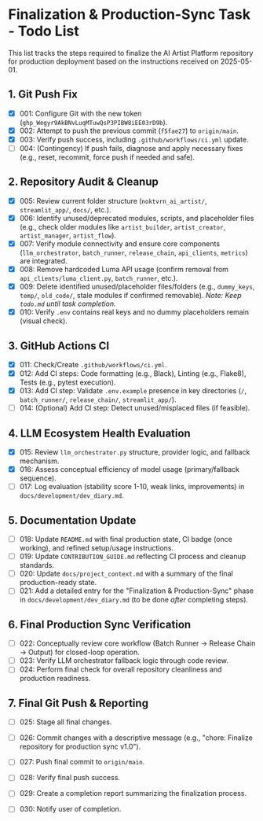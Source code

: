 # Finalization & Production-Sync Task - Todo List

This list tracks the steps required to finalize the AI Artist Platform repository for production deployment based on the instructions received on 2025-05-01.

## 1. Git Push Fix
- [x] 001: Configure Git with the new token (`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`).
- [x] 002: Attempt to push the previous commit (`f5fae27`) to `origin/main`.
- [x] 003: Verify push success, including `.github/workflows/ci.yml` update.
- [ ] 004: (Contingency) If push fails, diagnose and apply necessary fixes (e.g., reset, recommit, force push if needed and safe).

## 2. Repository Audit & Cleanup
- [x] 005: Review current folder structure (`noktvrn_ai_artist/`, `streamlit_app/`, `docs/`, etc.).
- [x] 006: Identify unused/deprecated modules, scripts, and placeholder files (e.g., check older modules like `artist_builder`, `artist_creator`, `artist_manager`, `artist_flow`).
- [x] 007: Verify module connectivity and ensure core components (`llm_orchestrator`, `batch_runner`, `release_chain`, `api_clients`, `metrics`) are integrated.
- [x] 008: Remove hardcoded Luma API usage (confirm removal from `api_clients/luma_client.py`, `batch_runner`, etc.).
- [x] 009: Delete identified unused/placeholder files/folders (e.g., `dummy_keys`, `temp/`, `old_code/`, stale modules if confirmed removable). *Note: Keep `todo.md` until task completion.*
- [x] 010: Verify `.env` contains real keys and no dummy placeholders remain (visual check).

## 3. GitHub Actions CI
- [x] 011: Check/Create `.github/workflows/ci.yml`.
- [x] 012: Add CI steps: Code formatting (e.g., Black), Linting (e.g., Flake8), Tests (e.g., pytest execution).
- [x] 013: Add CI step: Validate `.env.example` presence in key directories (`/`, `batch_runner/`, `release_chain/`, `streamlit_app/`).
- [ ] 014: (Optional) Add CI step: Detect unused/misplaced files (if feasible).

## 4. LLM Ecosystem Health Evaluation
- [x] 015: Review `llm_orchestrator.py` structure, provider logic, and fallback mechanism.
- [x] 016: Assess conceptual efficiency of model usage (primary/fallback sequence).
- [ ] 017: Log evaluation (stability score 1-10, weak links, improvements) in `docs/development/dev_diary.md`.

## 5. Documentation Update
- [ ] 018: Update `README.md` with final production state, CI badge (once working), and refined setup/usage instructions.
- [ ] 019: Update `CONTRIBUTION_GUIDE.md` reflecting CI process and cleanup standards.
- [ ] 020: Update `docs/project_context.md` with a summary of the final production-ready state.
- [ ] 021: Add a detailed entry for the "Finalization & Production-Sync" phase in `docs/development/dev_diary.md` (to be done *after* completing steps).

## 6. Final Production Sync Verification
- [ ] 022: Conceptually review core workflow (Batch Runner -> Release Chain -> Output) for closed-loop operation.
- [ ] 023: Verify LLM orchestrator fallback logic through code review.
- [ ] 024: Perform final check for overall repository cleanliness and production readiness.

## 7. Final Git Push & Reporting
- [ ] 025: Stage all final changes.
- [ ] 026: Commit changes with a descriptive message (e.g., "chore: Finalize repository for production sync v1.0").
- [ ] 027: Push final commit to `origin/main`.
- [ ] 028: Verify final push success.
- [ ] 029: Create a completion report summarizing the finalization process.
- [ ] 030: Notify user of completion.

